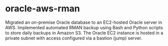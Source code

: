 # oracle-aws-rman
Migrated an on-premise Oracle database to an EC2-hosted Oracle server in AWS. Implemented automated RMAN backup using Bash and Python scripts to store daily backups in Amazon S3. The Oracle EC2 instance is hosted in a private subnet with access configured via a bastion (jump) server.
